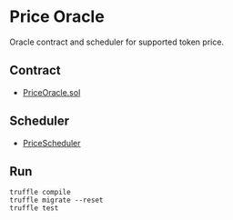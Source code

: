 # Price Oracle

Oracle contract and scheduler for supported token price.

## Contract

- [PriceOracle.sol](./contracts/PriceOracle.sol)

## Scheduler

- [PriceScheduler](./scheduler.index.js)

## Run

```
truffle compile
truffle migrate --reset
truffle test
```
